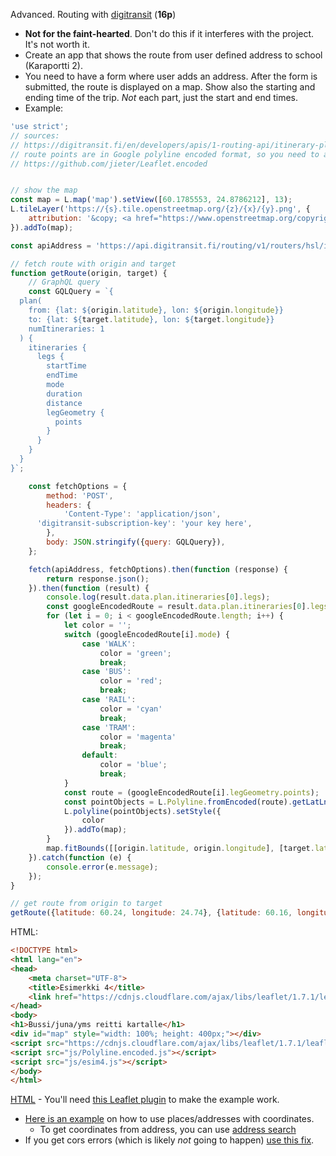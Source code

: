 Advanced. Routing with [digitransit](https://digitransit.fi/en/developers/apis/1-routing-api/)  (**16p**)
   - **Not for the faint-hearted**. Don't do this if it interferes with the project. It's not worth it.
   - Create an app that shows the route from user defined address to school (Karaportti 2).
   - You need to have a form where user adds an address. After the form is submitted, the route is displayed on a map. Show also the starting and ending time of the trip. _Not_ each part, just the start and end times.
   - Example: 
```javascript
'use strict';
// sources:
// https://digitransit.fi/en/developers/apis/1-routing-api/itinerary-planning/
// route points are in Google polyline encoded format, so you need to add support for Leafletiin:
// https://github.com/jieter/Leaflet.encoded


// show the map
const map = L.map('map').setView([60.1785553, 24.8786212], 13);
L.tileLayer('https://{s}.tile.openstreetmap.org/{z}/{x}/{y}.png', {
    attribution: '&copy; <a href="https://www.openstreetmap.org/copyright">OpenStreetMap</a> contributors',
}).addTo(map);

const apiAddress = 'https://api.digitransit.fi/routing/v1/routers/hsl/index/graphql'; // cors issues may arise, use proxy or browser plugin if necessary

// fetch route with origin and target
function getRoute(origin, target) {
    // GraphQL query
    const GQLQuery = `{
  plan(
    from: {lat: ${origin.latitude}, lon: ${origin.longitude}}
    to: {lat: ${target.latitude}, lon: ${target.longitude}}
    numItineraries: 1
  ) {
    itineraries {
      legs {
        startTime
        endTime
        mode
        duration
        distance
        legGeometry {
          points
        }
      }
    }
  }
}`;

    const fetchOptions = {
        method: 'POST',
        headers: {
            'Content-Type': 'application/json',
      'digitransit-subscription-key': 'your key here',
        },
        body: JSON.stringify({query: GQLQuery}),
    };

    fetch(apiAddress, fetchOptions).then(function (response) {
        return response.json();
    }).then(function (result) {
        console.log(result.data.plan.itineraries[0].legs);
        const googleEncodedRoute = result.data.plan.itineraries[0].legs;
        for (let i = 0; i < googleEncodedRoute.length; i++) {
            let color = '';
            switch (googleEncodedRoute[i].mode) {
                case 'WALK':
                    color = 'green';
                    break;
                case 'BUS':
                    color = 'red';
                    break;
                case 'RAIL':
                    color = 'cyan'
                    break;
                case 'TRAM':
                    color = 'magenta'
                    break;
                default:
                    color = 'blue';
                    break;
            }
            const route = (googleEncodedRoute[i].legGeometry.points);
            const pointObjects = L.Polyline.fromEncoded(route).getLatLngs(); // fromEncoded: convert Google encoding to Leaflet polylines
            L.polyline(pointObjects).setStyle({
                color
            }).addTo(map);
        }
        map.fitBounds([[origin.latitude, origin.longitude], [target.latitude, target.longitude]]);
    }).catch(function (e) {
        console.error(e.message);
    });
}

// get route from origin to target
getRoute({latitude: 60.24, longitude: 24.74}, {latitude: 60.16, longitude: 24.92})
```
HTML:
```html
<!DOCTYPE html>
<html lang="en">
<head>
    <meta charset="UTF-8">
    <title>Esimerkki 4</title>
    <link href="https://cdnjs.cloudflare.com/ajax/libs/leaflet/1.7.1/leaflet.css" rel="stylesheet">
</head>
<body>
<h1>Bussi/juna/yms reitti kartalle</h1>
<div id="map" style="width: 100%; height: 400px;"></div>
<script src="https://cdnjs.cloudflare.com/ajax/libs/leaflet/1.7.1/leaflet.js"></script>
<script src="js/Polyline.encoded.js"></script>
<script src="js/esim4.js"></script>
</body>
</html>
```

[HTML](https://github.com/ilkkamtk/JavaScript-english/blob/main/api-esimerkit/esim4.html)
      - You'll need [this Leaflet plugin](https://github.com/ilkkamtk/JavaScript-english/blob/main/api-esimerkit/js/Polyline.encoded.js) to make the example work.
   - [Here is an example](https://digitransit.fi/en/developers/apis/1-routing-api/itinerary-planning/#basic-route-from-kamppi-helsinki-to-pisa-espoo) on how to use places/addresses with coordinates.
      - To get coordinates from address, you can use [address search ](https://digitransit.fi/en/developers/apis/2-geocoding-api/address-search/)
   - If you get cors errors (which is likely _not_ going to happen) [use this fix](https://github.com/ilkkamtk/corsfix).
